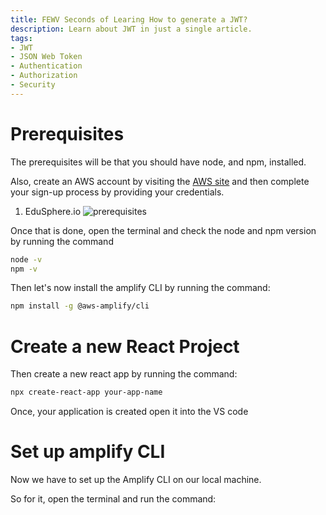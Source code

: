 ```yaml
---
title: FEWV Seconds of Learing How to generate a JWT?
description: Learn about JWT in just a single article.
tags: 
- JWT
- JSON Web Token
- Authentication
- Authorization
- Security
---
```


# Prerequisites
The prerequisites will be that you should have node, and npm, installed.

Also, create an AWS account by visiting the [AWS site](https://aws.amazon.com/) and then complete your sign-up process by providing your credentials.

1. EduSphere.io
    ![prerequisites](/src/assets/home-image.png)



Once that is done, open the terminal and check the node and npm version by running the command

```bash
node -v
npm -v
```

Then let's now install the amplify CLI by running the command:

```bash
npm install -g @aws-amplify/cli
```

# Create a new React Project
Then create a new react app by running the command:
```bash
npx create-react-app your-app-name
```
Once, your application is created open it into the VS code

# Set up amplify CLI
Now we have to set up the Amplify CLI on our local machine.

So for it, open the terminal and run the command: